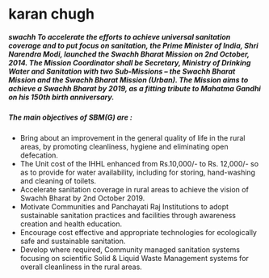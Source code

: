 # karan chugh
##### swachh To accelerate the efforts to achieve universal sanitation coverage and to put focus on sanitation, the Prime Minister of India, Shri Narendra Modi, launched the Swachh Bharat Mission on 2nd October, 2014. The Mission Coordinator shall be Secretary, Ministry of Drinking Water and Sanitation with two Sub-Missions – the Swachh Bharat Mission and the Swachh Bharat Mission (Urban). The Mission aims to achieve a Swachh Bharat by 2019, as a fitting tribute to Mahatma Gandhi on his 150th birth anniversary.

##### The main objectives of SBM(G) are :

- Bring about an improvement in the general quality of life in the rural areas, by promoting cleanliness, hygiene and eliminating open defecation.
- The Unit cost of the IHHL enhanced from Rs.10,000/- to Rs. 12,000/- so as to provide for water availability, including for storing, hand-washing and cleaning of toilets.
- Accelerate sanitation coverage in rural areas to achieve the vision of Swachh Bharat by 2nd October 2019.
- Motivate Communities and Panchayati Raj Institutions to adopt sustainable sanitation practices and facilities through awareness creation and health education.
- Encourage cost effective and appropriate technologies for ecologically safe and sustainable sanitation.
- Develop where required, Community managed sanitation systems focusing on scientific Solid & Liquid Waste Management systems for overall cleanliness in the rural areas.

